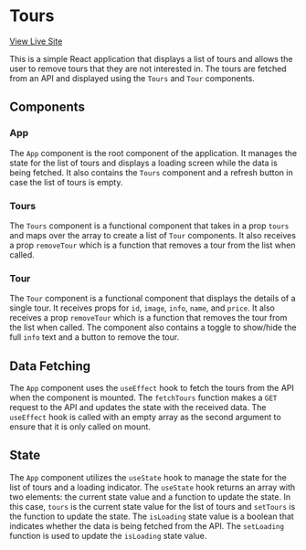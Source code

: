 # Tours

[View Live Site](https://www.tours.andrejarboe.com)

This is a simple React application that displays a list of tours and allows the user to remove tours that they are not interested in. The tours are fetched from an API and displayed using the `Tours` and `Tour` components.

## Components

### App

The `App` component is the root component of the application. It manages the state for the list of tours and displays a loading screen while the data is being fetched. It also contains the `Tours` component and a refresh button in case the list of tours is empty.

### Tours

The `Tours` component is a functional component that takes in a prop `tours` and maps over the array to create a list of `Tour` components. It also receives a prop `removeTour` which is a function that removes a tour from the list when called.

### Tour

The `Tour` component is a functional component that displays the details of a single tour. It receives props for `id`, `image`, `info`, `name`, and `price`. It also receives a prop `removeTour` which is a function that removes the tour from the list when called. The component also contains a toggle to show/hide the full `info` text and a button to remove the tour.

## Data Fetching

The `App` component uses the `useEffect` hook to fetch the tours from the API when the component is mounted. The `fetchTours` function makes a `GET` request to the API and updates the state with the received data. The `useEffect` hook is called with an empty array as the second argument to ensure that it is only called on mount.

## State

The `App` component utilizes the `useState` hook to manage the state for the list of tours and a loading indicator. The `useState` hook returns an array with two elements: the current state value and a function to update the state. In this case, `tours` is the current state value for the list of tours and `setTours` is the function to update the state. The `isLoading` state value is a boolean that indicates whether the data is being fetched from the API. The `setLoading` function is used to update the `isLoading` state value.
